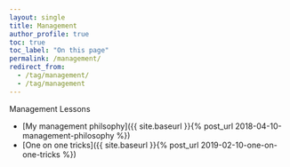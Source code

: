 ```yaml
---
layout: single
title: Management
author_profile: true
toc: true
toc_label: "On this page"
permalink: /management/
redirect_from:
  - /tag/management/
  - /tag/management
---
```


Management Lessons

- [My management philsophy]({{ site.baseurl }}{% post_url 2018-04-10-management-philosophy %})
- [One on one tricks]({{ site.baseurl }}{% post_url 2019-02-10-one-on-one-tricks %})


